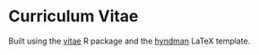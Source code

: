 # Curriculum Vitae

Built using the [vitae](https://github.com/mitchelloharawild/vitae) R package and the [hyndman](https://github.com/mitchelloharawild/vitae/blob/master/inst/rmarkdown/templates/hyndman/resources/hyndmantemplate.tex) LaTeX template.
